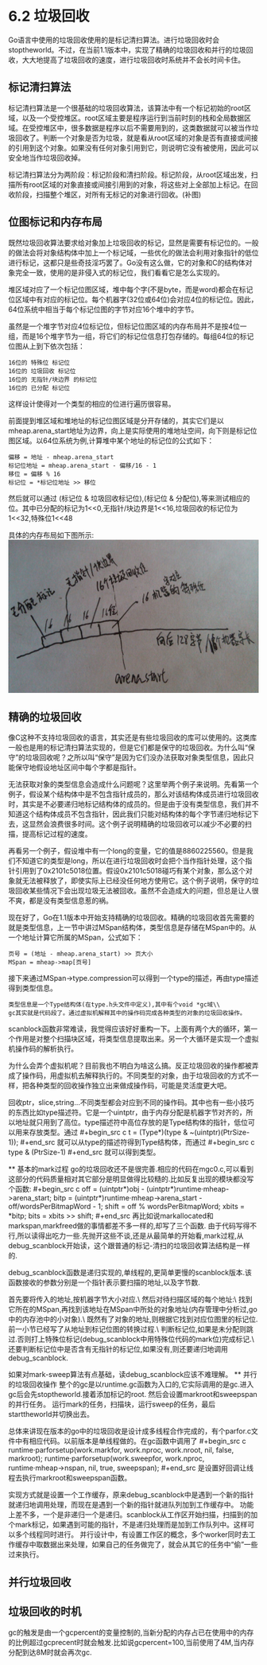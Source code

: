 # 6.2 垃圾回收
 Go语言中使用的垃圾回收使用的是标记清扫算法。进行垃圾回收时会stoptheworld。不过，在当前1.1版本中，实现了精确的垃圾回收和并行的垃圾回收，大大地提高了垃圾回收的速度，进行垃圾回收时系统并不会长时间卡住。

## 标记清扫算法
标记清扫算法是一个很基础的垃圾回收算法，该算法中有一个标记初始的root区域，以及一个受控堆区。root区域主要是程序运行到当前时刻的栈和全局数据区域。在受控堆区中，很多数据是程序以后不需要用到的，这类数据就可以被当作垃圾回收了。判断一个对象是否为垃圾，就是看从root区域的对象是否有直接或间接的引用到这个对象。如果没有任何对象引用到它，则说明它没有被使用，因此可以安全地当作垃圾回收掉。

标记清扫算法分为两阶段：标记阶段和清扫阶段。标记阶段，从root区域出发，扫描所有root区域的对象直接或间接引用到的对象，将这些对上全部加上标记。在回收阶段，扫描整个堆区，对所有无标记的对象进行回收。(补图)

## 位图标记和内存布局
既然垃圾回收算法要求给对象加上垃圾回收的标记，显然是需要有标记位的。一般的做法会将对象结构体中加上一个标记域，一些优化的做法会利用对象指针的低位进行标记，这都只是些奇技淫巧罢了。Go没有这么做，它的对象和C的结构体对象完全一致，使用的是非侵入式的标记位，我们看看它是怎么实现的。

堆区域对应了一个标记位图区域，堆中每个字(不是byte，而是word)都会在标记位区域中有对应的标记位。每个机器字(32位或64位)会对应4位的标记位。因此，64位系统中相当于每个标记位图的字节对应16个堆中的字节。

虽然是一个堆字节对应4位标记位，但标记位图区域的内存布局并不是按4位一组，而是16个堆字节为一组，将它们的标记位信息打包存储的。每组64位的标记位图从上到下依次包括：

	16位的 特殊位 标记位
	16位的 垃圾回收 标记位
	16位的 无指针/块边界 的标记位
	16位的 已分配 标记位

这样设计使得对一个类型的相应的位进行遍历很容易。

前面提到堆区域和堆地址的标记位图区域是分开存储的，其实它们是以mheap.arena_start地址为边界，向上是实际使用的堆地址空间，向下则是标记位图区域。以64位系统为例,计算堆中某个地址的标记位的公式如下：

	偏移 = 地址 - mheap.arena_start
	标记位地址 = mheap.arena_start - 偏移/16 - 1
	移位 = 偏移 % 16
	标记位 = *标记位地址 >> 移位

然后就可以通过 (标记位 & 垃圾回收标记位),(标记位 & 分配位),等来测试相应的位。其中已分配的标记为1<<0,无指针/块边界是1<<16,垃圾回收的标记位为1<<32,特殊位1<<48

具体的内存布局如下图所示:
![](images/6.2.gc_bitmap.jpg?raw=true)

## 精确的垃圾回收
像C这种不支持垃圾回收的语言，其实还是有些垃圾回收的库可以使用的。这类库一般也是用的标记清扫算法实现的，但是它们都是保守的垃圾回收。为什么叫“保守”的垃圾回收呢？之所以叫“保守”是因为它们没办法获取对象类型信息，因此只能保守地假设地址区间中每个字都是指针。

无法获取对象的类型信息会造成什么问题呢？这里举两个例子来说明。先看第一个例子，假设某个结构体中是不包含指针成员的，那么对该结构体成员进行垃圾回收时，其实是不必要递归地标记结构体的成员的。但是由于没有类型信息，我们并不知道这个结构体成员不包含指针，因此我们只能对结构体的每个字节递归地标记下去，这显然会浪费很多时间。这个例子说明精确的垃圾回收可以减少不必要的扫描，提高标记过程的速度。

再看另一个例子，假设堆中有一个long的变量，它的值是8860225560。但是我们不知道它的类型是long，所以在进行垃圾回收时会把个当作指针处理，这个指针引用到了0x2101c5018位置。假设0x2101c5018碰巧有某个对象，那么这个对象就无法被释放了，即使实际上已经没任何地方使用它。这个例子说明，保守的垃圾回收某些情况下会出现垃圾无法被回收。虽然不会造成大的问题，但总是让人很不爽，都是没有类型信息惹的祸。

现在好了，Go在1.1版本中开始支持精确的垃圾回收。精确的垃圾回收首先需要的就是类型信息，上一节中讲过MSpan结构体，类型信息是存储在MSpan中的。从一个地址计算它所属的MSpan，公式如下：

	页号 = (地址 - mheap.arena_start) >> 页大小
	MSpan = mheap->map[页号]

接下来通过MSpan->type.compression可以得到一个type的描述，再由type描述得到类型信息。

	类型信息是一个Type结构体(在type.h头文件中定义),其中有个void *gc域\\
	gc其实就是代码段了。通过虚拟机解释其中的操作码完成各种类型的对象的垃圾回收操作。

scanblock函数非常难读，我觉得应该好好重构一下。上面有两个大的循环，第一个作用是对整个扫描块区域，将类型信息提取出来。另一个大循环是实现一个虚拟机操作码的解析执行。

为什么会弄个虚拟机呢？目前我也不明白为啥这么搞。反正垃圾回收的操作都被弄成了操作码，用虚拟机去解释执行的。不同类型的对象，由于垃圾回收的方式不一样，把各种类型的回收操作独立出来做成操作码，可能是灵活度更大吧。



回收ptr，slice,string...不同类型都会对应到不同的操作码。其中也有一些小技巧的东西比如type描述符。它是一个uintptr，由于内存分配是机器字节对齐的，所以地址就只用到了高位。type描述符中高位存放的是Type结构体的指针，低位可以用来存放类型。通过
#+begin_src c
t = (Type*)(type & ~(uintptr)(PtrSize-1));
#+end_src
就可以从type的描述符得到Type结构体，而通过
#+begin_src c
type & (PtrSize-1)
#+end_src
就可以得到类型。

** 基本的mark过程
   go的垃圾回收还不是很完善.相应的代码在mgc0.c,可以看到这部分的代码质量相对其它部分是明显做得比较糙的.比如反复出现的模块都没写个函数:
#+begin_src c
off = (uintptr*)obj - (uintptr*)runtime·mheap->arena_start;
bitp = (uintptr*)runtime·mheap->arena_start - off/wordsPerBitmapWord - 1;
shift = off % wordsPerBitmapWord;
xbits = *bitp;
bits = xbits >> shift;
#+end_src
再比如说markallocated和markspan,markfreed做的事情都差不多一样的,却写了三个函数.
由于代码写得不行,所以读得出吃力一些.先抛开这些不谈,还是从最简单的开始看,mark过程,从debug_scanblock开始读，这个跟普通的标记-清扫的垃圾回收算法结构是一样的.

debug_scanblock函数是递归实现的,单线程的,更简单更慢的scanblock版本.该函数接收的参数分别是一个指针表示要扫描的地址,以及字节数.

首先要将传入的地址,按机器字节大小对应.\\
然后对待扫描区域的每个地址:\\
找到它所在的MSpan,再找到该地址在MSpan中所处的对象地址(内存管理中分析过,go中的内存池中的小对象).\\
既然有了对象的地址,则根据它找到对应位图里的标记位.前一小节已经写了从地址到标记位图的转换过程.\\
判断标记位,如果是未分配则跳过.否则打上特殊位标记(debug_scanblock中用特殊位代码的mark位)完成标记.\\
还要判断标记位中是否含有无指针的标记位,如果没有,则还要递归地调用debug_scanblock.

如果对mark-sweep算法有点基础，读debug_scanblock应该不难理解。
** 并行的垃圾回收操作
整个的gc是以runtime.gc函数为入口的,它实际调用的是gc.进入gc后会先stoptheworld.接着添加标记的root.
然后会设置markroot和sweepspan的并行任务。
运行mark的任务，扫描块，运行sweep的任务，最后starttheworld并切换出去。
   
总体来讲现在版本的go中的垃圾回收是设计成多线程合作完成的，有个parfor.c文件中有相应代码。以前版本是单线程做的。在gc函数中调用了
#+begin_src c	
runtime·parforsetup(work.markfor, work.nproc, work.nroot, nil, false, markroot);
runtime·parforsetup(work.sweepfor, work.nproc, runtime·mheap->nspan, nil, true, sweepspan);
#+end_src
是设置好回调让线程去执行markroot和sweepspan函数。

实现方式就是设置一个工作缓存，原来debug_scanblock中是遇到一个新的指针就递归地调用处理，而现在是遇到一个新的指针就进队列加到工作缓存中。
功能上差不多，一个是非递归一个是递归。scanblock从工作区开始扫描，扫描到的加个mark标记，如果遇到可能的指针，不是递归处理而是加到工作队列中。这样可以多个线程同时进行。
并行设计中，有设置工作区的概念，多个worker同时去工作缓存中取数据出来处理，如果自己的任务做完了，就会从其它的任务中“偷”一些过来执行。



## 并行垃圾回收

## 垃圾回收的时机
gc的触发是由一个gcpercent的变量控制的,当新分配的内存占已在使用中的内存的比例超过gcprecent时就会触发.比如说gcpercent=100,当前使用了4M,当内存分配到达8M时就会再次gc.
